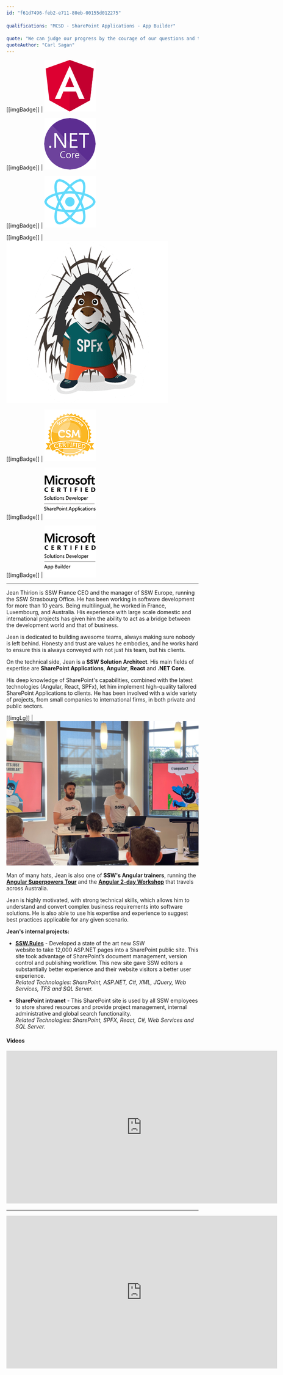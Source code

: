 ```yaml
---
id: "f61d7496-feb2-e711-80eb-00155d012275"

qualifications: "MCSD - SharePoint Applications - App Builder"

quote: "We can judge our progress by the courage of our questions and the depth of our answers, our willingness to embrace what is true rather than what feels good."
quoteAuthor: "Carl Sagan"
---
```


[[imgBadge]]
| ![Angular](../badges/Developer-angular.png)

[[imgBadge]]
| ![.NET Core](../badges/Developer-dotnet-core.png)

[[imgBadge]]
| ![React](../badges/Developer-react.png)

[[imgBadge]]
| ![SharePoint](../badges/Developer-sharepoint-spfx.png)

[[imgBadge]]
| ![Certification Scrum Alliance Master](../badges/Certification-scrumalliance-master.png)

[[imgBadge]]
| ![MCSD_ShareApp_Blk](../badges/Certification-microsoft-developer-sharepoint.png)

[[imgBadge]]
| ![MCSD App Builder Blk](../badges/Certification-microsoft-developer-app-builder.png)

---

Jean Thirion is SSW France CEO and the manager of SSW Europe, running the SSW Strasbourg Office. He has been working in software development for more than 10 years. Being multilingual, he worked in France, Luxembourg, and Australia. His experience with large scale domestic and international projects has given him the ability to act as a bridge between the development world and that of business. 

Jean is dedicated to building awesome teams, always making sure nobody is left behind. Honesty and trust are values he embodies, and he works hard to ensure this is always conveyed with not just his team, but his clients.

On the technical side, Jean is a **SSW Solution Architect**. His main fields of expertise are **SharePoint Applications**, **Angular**, **React** and **.NET Core**.

His deep knowledge of SharePoint's capabilities, combined with the latest technologies (Angular, React, SPFx), let him implement high-quality tailored SharePoint Applications to clients. He has been involved with a wide variety of projects, from small companies to international firms, in both private and public sectors.

[[imgLg]]
| ![Jean and Brendan at the Angular Superpowers Tour - Brisbane](./Images/Bio/ssw-angular-superpowers-2021-B.jpg)

Man of many hats, Jean is also one of **SSW's Angular trainers**, running the **[Angular Superpowers Tour](https://www.ssw.com.au/ssw/Events/Training/Angular-Superpowers-Tour.aspx)** and the **[Angular 2-day Workshop](https://www.ssw.com.au/ssw/Events/Training/Angular-Workshop.aspx)** that travels across Australia.

Jean is highly motivated, with strong technical skills, which allows him to understand and convert complex business requirements into software solutions. He is also able to use his expertise and experience to suggest best practices applicable for any given scenario.

**Jean's internal projects:**

- **[SSW.Rules](https://rules.ssw.com.au/)** - Developed a state of the art new SSW website to take 12,000 ASP.NET pages into a SharePoint public site. This site took advantage of SharePoint’s document management, version control and publishing workflow. This new site gave SSW editors a substantially better experience and their website visitors a better user experience.  
   _Related Technologies: SharePoint, ASP.NET, C#, XML, JQuery, Web Services, TFS and SQL Server._

- **SharePoint intranet** - This SharePoint site is used by all SSW employees to store shared resources and provide project management, internal administrative and global search functionality.  
   _Related Technologies: SharePoint, SPFX, React, C#, Web Services and SQL Server._

#### Videos

<iframe width="710" height="400" src="https://www.youtube.com/embed/Mna0QBFB6CU" frameborder="0"></iframe>

---

<iframe width="710" height="400" src="https://www.youtube.com/embed/cEFYB9O1QpI" frameborder="0"></iframe>
